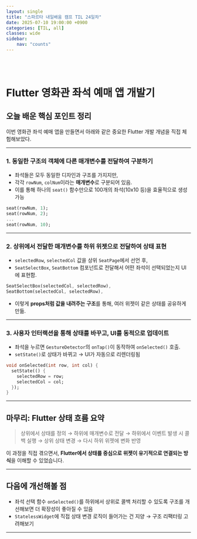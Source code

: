 ```yaml
---
layout: single
title: "스파르타 내일배움 캠프 TIL 24일차"
date: 2025-07-10 19:00:00 +0900
categories: [TIL, all]
classes: wide
sidebar:
    nav: "counts"
---
```

<br><br>

# Flutter 영화관 좌석 예매 앱 개발기

## 오늘 배운 핵심 포인트 정리

이번 영화관 좌석 예매 앱을 만들면서 아래와 같은 중요한 Flutter 개발 개념을 직접 체험해보았다.

---

### 1. **동일한 구조의 객체에 다른 매개변수를 전달하여 구분하기**
- 좌석들은 모두 동일한 디자인과 구조를 가지지만,
- 각각 `rowNum`, `colNum`이라는 **매개변수**로 구분되어 있음.
- 이를 통해 하나의 `seat()` 함수만으로 100개의 좌석(10x10 등)을 효율적으로 생성 가능

```dart
seat(rowNum, 1);
seat(rowNum, 2);
...
seat(rowNum, 10);
```

---

### 2. **상위에서 전달한 매개변수를 하위 위젯으로 전달하여 상태 표현**
- `selectedRow`, `selectedCol` 값을 상위 `SeatPage`에서 선언 후,
- `SeatSelectBox`, `SeatBottom` 컴포넌트로 전달해서 어떤 좌석이 선택되었는지 UI에 표현함.

```dart
SeatSelectBox(selectedCol, selectedRow),
SeatBottom(selectedCol, selectedRow),
```

- 이렇게 **props처럼 값을 내려주는 구조**를 통해, 여러 위젯이 같은 상태를 공유하게 만듦.

---

### 3. **사용자 인터랙션을 통해 상태를 바꾸고, UI를 동적으로 업데이트**
- 좌석을 누르면 `GestureDetector`의 `onTap()`이 동작하여 `onSelected()` 호출.
- `setState()`로 상태가 바뀌고 → UI가 자동으로 리렌더링됨

```dart
void onSelected(int row, int col) {
  setState(() {
    selectedRow = row;
    selectedCol = col;
  });
}
```

---

## 마무리: Flutter 상태 흐름 요약

> 상위에서 상태를 정의 → 하위에 매개변수로 전달 → 하위에서 이벤트 발생 시 콜백 실행 → 상위 상태 변경 → 다시 하위 위젯에 변화 반영

이 과정을 직접 겪으면서, **Flutter에서 상태를 중심으로 위젯이 유기적으로 연결되는 방식**을 이해할 수 있었습니다.

---

## 다음에 개선해볼 점

- 좌석 선택 함수 `onSelected()`를 하위에서 상위로 콜백 처리할 수 있도록 구조를 개선해보면 더 확장성이 좋아질 수 있음
- `StatelessWidget`에 직접 상태 변경 로직이 들어가는 건 지양 → 구조 리팩터링 고려해보기

---
